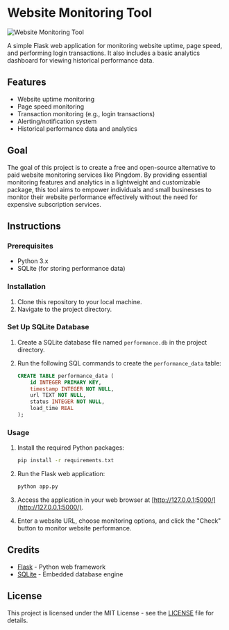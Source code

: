 # Website Monitoring Tool

![Website Monitoring Tool](https://placeimg.com/640/480/tech)

A simple Flask web application for monitoring website uptime, page speed, and performing login transactions. It also includes a basic analytics dashboard for viewing historical performance data.

## Features
- Website uptime monitoring
- Page speed monitoring
- Transaction monitoring (e.g., login transactions)
- Alerting/notification system
- Historical performance data and analytics

## Goal
The goal of this project is to create a free and open-source alternative to paid website monitoring services like Pingdom. By providing essential monitoring features and analytics in a lightweight and customizable package, this tool aims to empower individuals and small businesses to monitor their website performance effectively without the need for expensive subscription services.

## Instructions

### Prerequisites
- Python 3.x
- SQLite (for storing performance data)

### Installation
1. Clone this repository to your local machine.
2. Navigate to the project directory.

### Set Up SQLite Database
1. Create a SQLite database file named `performance.db` in the project directory.
2. Run the following SQL commands to create the `performance_data` table:

    ```sql
    CREATE TABLE performance_data (
        id INTEGER PRIMARY KEY,
        timestamp INTEGER NOT NULL,
        url TEXT NOT NULL,
        status INTEGER NOT NULL,
        load_time REAL
    );
    ```

### Usage
1. Install the required Python packages:

    ```bash
    pip install -r requirements.txt
    ```

2. Run the Flask web application:

    ```bash
    python app.py
    ```

3. Access the application in your web browser at [http://127.0.0.1:5000/](http://127.0.0.1:5000/).

4. Enter a website URL, choose monitoring options, and click the "Check" button to monitor website performance.

## Credits
- [Flask](https://flask.palletsprojects.com/) - Python web framework
- [SQLite](https://www.sqlite.org/) - Embedded database engine

## License
This project is licensed under the MIT License - see the [LICENSE](LICENSE) file for details.
